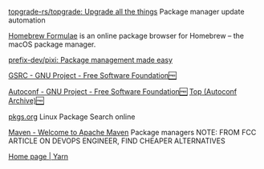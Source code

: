 
[topgrade-rs/topgrade: Upgrade all the things](https://github.com/topgrade-rs/topgrade?tab=readme-ov-file)
Package manager update automation

[Homebrew Formulae](https://formulae.brew.sh/)
is an online package browser for Homebrew – the macOS package manager.

[prefix-dev/pixi: Package management made easy](https://github.com/prefix-dev/pixi)

[GSRC - GNU Project - Free Software Foundation🆓](https://www.gnu.org/software/gsrc)

[Autoconf - GNU Project - Free Software Foundation🆓](https://www.gnu.org/software/autoconf)
[Top (Autoconf Archive)🆓](https://www.gnu.org/software/autoconf-archive)

[pkgs.org](https://pkgs.org/)
Linux Package Search online

[Maven - Welcome to Apache Maven](https://maven.apache.org/)
Package managers
NOTE: FROM FCC ARTICLE ON DEVOPS ENGINEER, FIND CHEAPER ALTERNATIVES

[Home page | Yarn](https://yarnpkg.com/)
